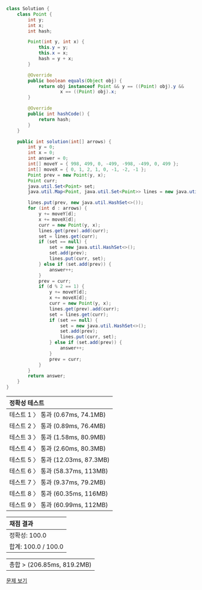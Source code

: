 ```java
class Solution {
    class Point {
        int y;
        int x;
        int hash;

        Point(int y, int x) {
            this.y = y;
            this.x = x;
            hash = y + x;
        }

        @Override
        public boolean equals(Object obj) {
            return obj instanceof Point && y == ((Point) obj).y &&
                    x == ((Point) obj).x;
        }

        @Override
        public int hashCode() {
            return hash;
        }
    }

    public int solution(int[] arrows) {
        int y = 0;
        int x = 0;
        int answer = 0;
        int[] moveY = { 998, 499, 0, -499, -998, -499, 0, 499 };
        int[] moveX = { 0, 1, 2, 1, 0, -1, -2, -1 };
        Point prev = new Point(y, x);
        Point curr;
        java.util.Set<Point> set;
        java.util.Map<Point, java.util.Set<Point>> lines = new java.util.HashMap<>();

        lines.put(prev, new java.util.HashSet<>());
        for (int d : arrows) {
            y += moveY[d];
            x += moveX[d];
            curr = new Point(y, x);
            lines.get(prev).add(curr);
            set = lines.get(curr);
            if (set == null) {
                set = new java.util.HashSet<>();
                set.add(prev);
                lines.put(curr, set);
            } else if (set.add(prev)) {
                answer++;
            }
            prev = curr;
            if (d % 2 == 1) {
                y += moveY[d];
                x += moveX[d];
                curr = new Point(y, x);
                lines.get(prev).add(curr);
                set = lines.get(curr);
                if (set == null) {
                    set = new java.util.HashSet<>();
                    set.add(prev);
                    lines.put(curr, set);
                } else if (set.add(prev)) {
                    answer++;
                }
                prev = curr;
            }
        }
        return answer;
    }
}
```
 | 정확성 테스트 |
 |  :-  |
 | 테스트 1 〉 통과 (0.67ms, 74.1MB) |
 | 테스트 2 〉 통과 (0.89ms, 76.4MB) |
 | 테스트 3 〉 통과 (1.58ms, 80.9MB) |
 | 테스트 4 〉 통과 (2.60ms, 80.3MB) |
 | 테스트 5 〉 통과 (12.03ms, 87.3MB) |
 | 테스트 6 〉 통과 (58.37ms, 113MB) |
 | 테스트 7 〉 통과 (9.37ms, 79.2MB) |
 | 테스트 8 〉 통과 (60.35ms, 116MB) |
 | 테스트 9 〉 통과 (60.99ms, 112MB) |

 | 채점 결과 |
 | :- |
 | 정확성: 100.0 |
 | 합계: 100.0 / 100.0 |

 ||
 | :- |
 | 총합 > (206.85ms, 819.2MB) |

[문제 보기](https://programmers.co.kr/learn/courses/30/lessons/49190?language=java)